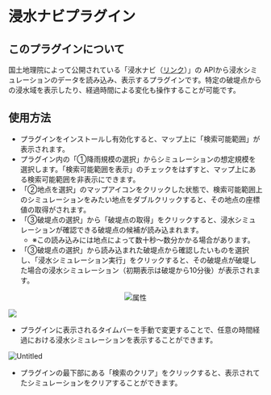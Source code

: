 # 浸水ナビプラグイン

## このプラグインについて

国土地理院によって公開されている「浸水ナビ（[リンク](https://suiboumap.gsi.go.jp/)）」の APIから浸水シミュレーションのデータを読み込み、表示するプラグインです。特定の破堤点からの浸水域を表示したり、経過時間による変化も操作することが可能です。


## 使用方法

- プラグインをインストールし有効化すると、マップ上に「検索可能範囲」が表示されます。
- プラグイン内の「①降雨規模の選択」からシミュレーションの想定規模を選択します。「検索可能範囲を表示」のチェックをはずすと、マップ上にある検索可能範囲を非表示にできます。
- 「②地点を選択」のマップアイコンをクリックした状態で、検索可能範囲上のシミュレーションをみたい地点をダブルクリックすると、その地点の座標値の取得がされます。
- 「③破堤点の選択」から「破堤点の取得」をクリックすると、浸水シミュレーションが確認できる破堤点の候補が読み込まれます。
  - ※この読み込みには地点によって数十秒〜数分かかる場合があります。
- 「③破堤点の選択」から読み込まれた破堤点から確認したいものを選択し、「浸水シミュレーション実行」をクリックすると、その破堤点が破堤した場合の浸水シミュレーション（初期表示は破堤から10分後）が表示されます。

<div align="center">
<img src="https://eukarya-inc.github.io/reearth-plugin-shinsuiNavi/src/img1.png" alt="属性" title="タイトル">
</div>

![](https://eukarya-inc.github.io/reearth-plugin-shinsuiNavi/src/img1.png)

  - プラグインに表示されるタイムバーを手動で変更することで、任意の時間経過における浸水シミュレーションを表示することができます。

![Untitled](https://eukarya-inc.github.io/reearth-plugin-shinsuiNavi/src/img2.png)

  - プラグインの最下部にある「検索のクリア」をクリックすると、表示されてたシミュレーションをクリアすることができます。
